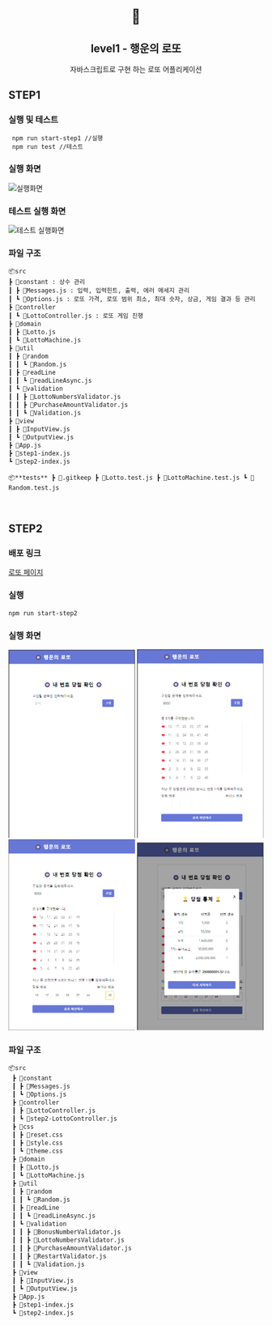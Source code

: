 <h1 align="middle">🎱</h1>
<h2 align="middle">level1 - 행운의 로또</h2>
<p align="middle">자바스크립트로 구현 하는 로또 어플리케이션</p>

## STEP1

### 실행 및 테스트

```bash
 npm run start-step1 //실행
 npm run test //테스트
```

### 실행 화면

<img src="./lotto-step1.png" alt="실행화면" width="450"/>

### 테스트 실행 화면

<img src="./lotto-step1-test.png" alt="테스트 실행화면" width="300">

### 파일 구조

```
📦src
┣ 📂constant : 상수 관리
┃ ┣ 📜Messages.js : 입력, 입력힌트, 출력, 에러 메세지 관리
┃ ┗ 📜Options.js : 로또 가격, 로또 범위 최소, 최대 숫자, 상금, 게임 결과 등 관리
┣ 📂controller
┃ ┗ 📜LottoController.js : 로또 게임 진행
┣ 📂domain
┃ ┣ 📜Lotto.js
┃ ┗ 📜LottoMachine.js
┣ 📂util
┃ ┣ 📂random
┃ ┃ ┗ 📜Random.js
┃ ┣ 📂readLine
┃ ┃ ┗ 📜readLineAsync.js
┃ ┗ 📂validation
┃ ┃ ┣ 📜LottoNumbersValidator.js
┃ ┃ ┣ 📜PurchaseAmountValidator.js
┃ ┃ ┗ 📜Validation.js
┣ 📂view
┃ ┣ 📜InputView.js
┃ ┗ 📜OutputView.js
┣ 📜App.js
┣ 📜step1-index.js
┗ 📜step2-index.js

📦**tests** ┣ 📜.gitkeep ┣ 📜Lotto.test.js ┣ 📜LottoMachine.test.js ┗ 📜Random.test.js

```

</br>

## STEP2

### 배포 링크

[로또 페이지](https://00kang.github.io/javascript-lotto/)

### 실행

```bash
npm run start-step2
```

### 실행 화면

<img src="./lotto-step2-1.png" alt="실행화면" width="250"/>
<img src="./lotto-step2-2.png" alt="실행화면" width="250"/>
<img src="./lotto-step2-3.png" alt="실행화면" width="250"/>
<img src="./lotto-step2-4.png" alt="실행화면" width="250"/>

### 파일 구조

```
📦src
 ┣ 📂constant
 ┃ ┣ 📜Messages.js
 ┃ ┗ 📜Options.js
 ┣ 📂controller
 ┃ ┣ 📜LottoController.js
 ┃ ┗ 📜step2-LottoController.js
 ┣ 📂css
 ┃ ┣ 📜reset.css
 ┃ ┣ 📜style.css
 ┃ ┗ 📜theme.css
 ┣ 📂domain
 ┃ ┣ 📜Lotto.js
 ┃ ┗ 📜LottoMachine.js
 ┣ 📂util
 ┃ ┣ 📂random
 ┃ ┃ ┗ 📜Random.js
 ┃ ┣ 📂readLine
 ┃ ┃ ┗ 📜readLineAsync.js
 ┃ ┗ 📂validation
 ┃ ┃ ┣ 📜BonusNumberValidator.js
 ┃ ┃ ┣ 📜LottoNumbersValidator.js
 ┃ ┃ ┣ 📜PurchaseAmountValidator.js
 ┃ ┃ ┣ 📜RestartValidator.js
 ┃ ┃ ┗ 📜Validation.js
 ┣ 📂view
 ┃ ┣ 📜InputView.js
 ┃ ┗ 📜OutputView.js
 ┣ 📜App.js
 ┣ 📜step1-index.js
 ┗ 📜step2-index.js
```
